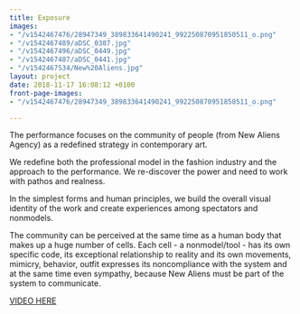 ```yaml
---
title: Exposure
images:
- "/v1542467476/28947349_389833641490241_992250870951850511_o.png"
- "/v1542467489/aDSC_0387.jpg"
- "/v1542467496/aDSC_0449.jpg"
- "/v1542467487/aDSC_0441.jpg"
- "/v1542467534/New%20Aliens.jpg"
layout: project
date: 2018-11-17 16:08:12 +0100
front-page-images:
- "/v1542467476/28947349_389833641490241_992250870951850511_o.png"

---
```

The performance focuses on the community of people (from New Aliens Agency) as a redefined strategy in contemporary art. 

We redefine both the professional model in the fashion industry and the approach to the performance. We re-discover the power and need to work with pathos and realness. 

In the simplest forms and human principles, we build the overall visual identity of the work and create experiences among spectators and nonmodels.

The community can be perceived at the same time as a human body that makes up a huge number of cells. Each cell - a nonmodel/tool - has its own specific code, its exceptional relationship to reality and its own movements, mimicry, behavior, outfit expresses its noncompliance with the system and at the same time even sympathy, because New Aliens must be part of the system to communicate.

[VIDEO HERE](https://www.youtube.com/watch?v=3wSDLuMMOtE)